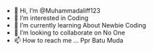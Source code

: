 - 👋 Hi, I’m @Muhammadaliff123
- 👀 I’m interested in Coding
- 🌱 I’m currently learning About Newbie Coding
- 💞️ I’m looking to collaborate on No One
- 📫 How to reach me ...
Ppr Batu Muda
<!---
Muhammadaliff123/Muhammadaliff123 is a ✨ special ✨ repository because its `README.md` (this file) appears on your GitHub profile.
You can click the Preview link to take a look at your changes.
--->
